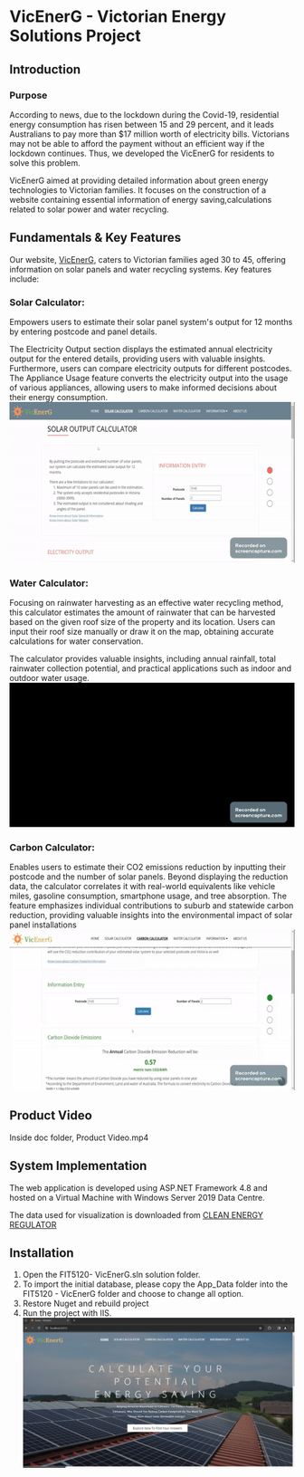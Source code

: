 # VicEnerG - Victorian Energy Solutions Project

## Introduction

### Purpose
According to news, due to the lockdown during the Covid-19, residential energy consumption has risen between 15 and 29 percent, and it leads Australians to pay more than $17 million worth of electricity bills. Victorians may not be able to afford the payment without an efficient way if the lockdown continues. Thus, we developed the VicEnerG for residents to solve this problem.

VicEnerG aimed at providing detailed information about green energy technologies to Victorian families. It focuses on the construction of a website containing essential information of energy saving,calculations related to solar power and water recycling.



## Fundamentals & Key Features

Our website, [VicEnerG](https://www.vicenerg.team), caters to Victorian families aged 30 to 45, offering information on solar panels and water recycling systems. Key features include:

### **Solar Calculator:**    
 Empowers users to estimate their solar panel system's output for 12 months by entering postcode and panel details.     
 
  The Electricity Output section displays the estimated annual electricity output for the entered details, providing users with valuable insights. Furthermore, users can compare electricity outputs for different postcodes. The Appliance Usage feature converts the electricity output into the usage of various appliances, allowing users to make informed decisions about their energy consumption.
  ![Solar Calculator GIF](./doc/solarcalculator.gif)


### **Water Calculator:**     
Focusing on rainwater harvesting as an effective water recycling method, this calculator estimates the amount of rainwater that can be harvested based on the given roof size of the property and its location. Users can input their roof size manually or draw it on the map, obtaining accurate calculations for water conservation.      

  The calculator provides valuable insights, including annual rainfall, total rainwater collection potential, and practical applications such as indoor and outdoor water usage.
![Water Calculator GIF](./doc/watercalculator.gif)

### **Carbon Calculator:**    
Enables users to estimate their CO2 emissions reduction by inputting their postcode and the number of solar panels. Beyond displaying the reduction data, the calculator correlates it with real-world equivalents like vehicle miles, gasoline consumption, smartphone usage, and tree absorption. The feature emphasizes individual contributions to suburb and statewide carbon reduction, providing valuable insights into the environmental impact of solar panel installations
![Carbon Calculator GIF](./doc/carboncalculator.gif)



## Product Video     
Inside doc folder, Product Video.mp4



## System Implementation

The web application is developed using ASP.NET Framework 4.8 and hosted on a Virtual Machine with Windows Server 2019 Data Centre. 

The data used for visualization is downloaded from [CLEAN ENERGY REGULATOR](http://www.cleanenergyregulator.gov.au/RET/Forms-and-resources/Postcode-data-for-small-scale-installations)


## Installation
1. Open the FIT5120- VicEnerG.sln solution folder. 
2. To import the initial database, please copy the App_Data folder into the FIT5120 - VicEnerG folder and choose to change all option.
3. Restore Nuget and rebuild project
4. Run the project with IIS.
![Website Homepage](./doc/VicEnergyHomePage.png)



